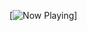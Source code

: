[![Now Playing](https://spotify-github-profile.vercel.app/api/view?uid=e98c4kaw03lebiteyiixsiftu&cover_image=true&theme=default)]

